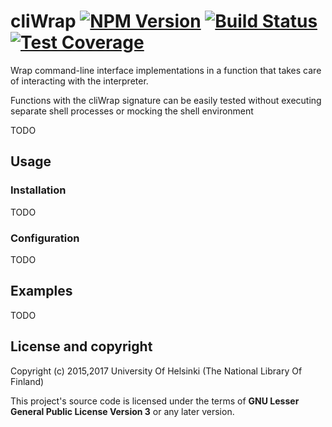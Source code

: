 # cliWrap [![NPM Version](https://img.shields.io/npm/v/@natlibfi/cli-wrap.svg)](https://npmjs.org/package/cli-wrap) [![Build Status](https://travis-ci.org/NatLibFi/cli-wrap.svg)](https://travis-ci.org/NatLibFi/es6-polyfills) [![Test Coverage](https://codeclimate.com/github/NatLibFi/cli-wrap/badges/coverage.svg)](https://codeclimate.com/github/NatLibFi/cli-wrap/coverage)

Wrap command-line interface implementations in a function that takes care of interacting with the interpreter.

Functions with the cliWrap signature can be easily tested without executing separate shell processes or mocking the shell environment

TODO

## Usage

### Installation

TODO

### Configuration

TODO

## Examples

TODO

## License and copyright

Copyright (c) 2015,2017 University Of Helsinki (The National Library Of Finland)

This project's source code is licensed under the terms of **GNU Lesser General Public License Version 3** or any later version.

